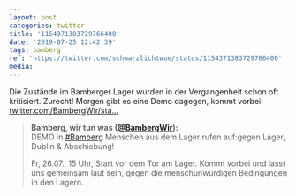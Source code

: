 ```yaml
---
layout: post
categories: twitter
title: '1154371383729766400'
date: '2019-07-25 12:42:39'
tags: bamberg
ref: 'https://twitter.com/schwarzlichtwue/status/1154371383729766400'
media:
---
```

Die Zustände im Bamberger Lager wurden in der Vergangenheit schon oft kritisiert. Zurecht! Morgen gibt es eine Demo dagegen, kommt vorbei! [twitter.com/BambergWir/sta…](https://twitter.com/BambergWir/status/1154332391265226755) 
> <b>Bamberg, wir tun was ([@BambergWir](https://twitter.com/BambergWir)):</b>  
>DEMO in [#Bamberg](/t/bamberg)  Menschen aus dem Lager rufen auf:gegen Lager, Dublin &amp; Abschiebung!   
>  
>Fr, 26.07., 15 Uhr, Start vor dem Tor am Lager. Kommt vorbei und lasst uns gemeinsam laut sein, gegen die menschunwürdigen Bedingungen in den Lagern.    


